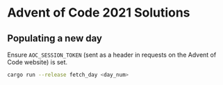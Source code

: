 # Advent of Code 2021 Solutions

## Populating a new day

Ensure `AOC_SESSION_TOKEN` (sent as a header in requests on the Advent of Code website) is set.

```bash
cargo run --release fetch_day <day_num>
```